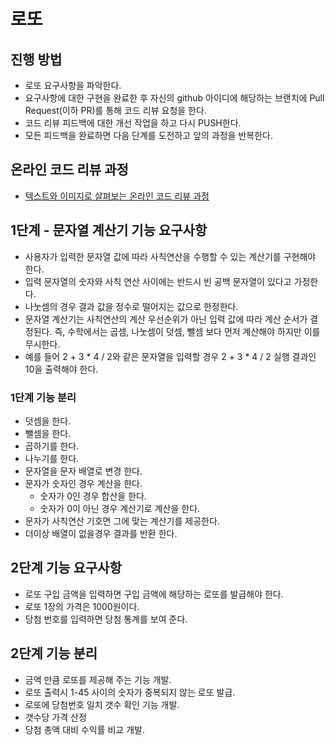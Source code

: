 # 로또
## 진행 방법
* 로또 요구사항을 파악한다.
* 요구사항에 대한 구현을 완료한 후 자신의 github 아이디에 해당하는 브랜치에 Pull Request(이하 PR)를 통해 코드 리뷰 요청을 한다.
* 코드 리뷰 피드백에 대한 개선 작업을 하고 다시 PUSH한다.
* 모든 피드백을 완료하면 다음 단계를 도전하고 앞의 과정을 반복한다.

## 온라인 코드 리뷰 과정
* [텍스트와 이미지로 살펴보는 온라인 코드 리뷰 과정](https://github.com/next-step/nextstep-docs/tree/master/codereview)

## 1단계 - 문자열 계산기 기능 요구사항
* 사용자가 입력한 문자열 값에 따라 사칙연산을 수행할 수 있는 계산기를 구현해야 한다.
* 입력 문자열의 숫자와 사칙 연산 사이에는 반드시 빈 공백 문자열이 있다고 가정한다.
* 나눗셈의 경우 결과 값을 정수로 떨어지는 값으로 한정한다.
* 문자열 계산기는 사칙연산의 계산 우선순위가 아닌 입력 값에 따라 계산 순서가 결정된다. 즉, 수학에서는 곱셈, 나눗셈이 덧셈, 뺄셈 보다 먼저 계산해야 하지만 이를 무시한다.
* 예를 들어 2 + 3 * 4 / 2와 같은 문자열을 입력할 경우 2 + 3 * 4 / 2 실행 결과인 10을 출력해야 한다.

### 1단계 기능 분리
* 덧셈을 한다.
* 뺄셈을 한다.
* 곱하기를 한다.
* 나누기를 한다.
* 문자열을 문자 배열로 변경 한다.
* 문자가 숫자인 경우 계산을 한다.
    * 숫자가 0인 경우 합산을 한다.
    * 숫자가 0이 아닌 경우 계산기로 계산을 한다.
* 문자가 사칙연산 기호면 그에 맞는 계산기를 제공한다.
* 더이상 배열이 없을경우 결과를 반환 한다.

## 2단계 기능 요구사항
* 로또 구입 금액을 입력하면 구입 금액에 해당하는 로또를 발급해야 한다.
* 로또 1장의 가격은 1000원이다.
* 당첨 번호를 입력하면 당첨 통계를 보여 준다.

## 2단계 기능 분리
* 금액 만큼 로또를 제공해 주는 기능 개발.
* 로또 출력시 1-45 사이의 숫자가 중복되지 않는 로또 발급.
* 로또에 당첨번호 일치 갯수 확인 기능 개발.
* 갯수당 가격 산정
* 당첨 총액 대비 수익률 비교 개발.